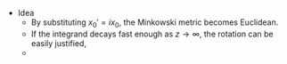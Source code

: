 - Idea
	- By substituting $x_0'=ix_0$, the Minkowski metric becomes Euclidean.
	- If the integrand decays fast enough as $z\to \infty$, the rotation can be easily justified,
	-